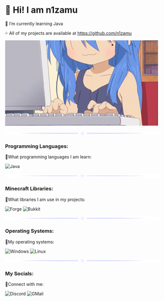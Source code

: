 # 💙 Hi! I am n1zamu

🌙 I’m currently learning Java

💦 All of my projects are available at https://github.com/n1zamu

![Header](https://github.com/n1zamu/n1zamu/blob/main/assets/header.gif)

![Line](https://github.com/n1zamu/n1zamu/blob/main/assets/sepparator.png)
### Programming Languages:
🧡What programming languages I am learn:

![Java](https://img.shields.io/badge/-Java-FFA500?style=for-the-badge&logo=java&logoColor=0000CD)

![Line](https://github.com/n1zamu/n1zamu/blob/main/assets/sepparator.png)
### Minecraft Libraries:
💜What libraries I am use in my projects:

![Forge](https://img.shields.io/badge/-Forge-8A2BE2?style=for-the-badge)
![Bukkit](https://img.shields.io/badge/-Bukkit-7B68EE?style=for-the-badge)

![Line](https://github.com/n1zamu/n1zamu/blob/main/assets/sepparator.png)
### Operating Systems:
🤍My operating systems:

![Windows](https://img.shields.io/badge/-Windows-FF6347?style=for-the-badge&logo=windows&logoColor=000000)
![Linux](https://img.shields.io/badge/-Linux-FFD700?style=for-the-badge&logo=linux&logoColor=000000)

![Line](https://github.com/n1zamu/n1zamu/blob/main/assets/sepparator.png)
### My Socials:
🖤Connect with me:

![Discord](https://img.shields.io/badge/-Discord-4169E1?style=for-the-badge&logo=discord&logoColor=FFFFFF)
![GMail](https://img.shields.io/badge/-GMail-090909?style=for-the-badge&logo=gmail&logoColor=DC143C)
